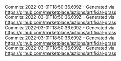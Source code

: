 Commits: 2022-03-01T18:50:36.609Z - Generated via https://github.com/marketplace/actions/artificial-grass
<br>
Commits: 2022-03-01T18:50:36.609Z - Generated via https://github.com/marketplace/actions/artificial-grass
<br>
Commits: 2022-03-01T18:50:36.609Z - Generated via https://github.com/marketplace/actions/artificial-grass
<br>
Commits: 2022-03-01T18:50:36.609Z - Generated via https://github.com/marketplace/actions/artificial-grass
<br>
Commits: 2022-03-01T18:50:36.609Z - Generated via https://github.com/marketplace/actions/artificial-grass
<br>
